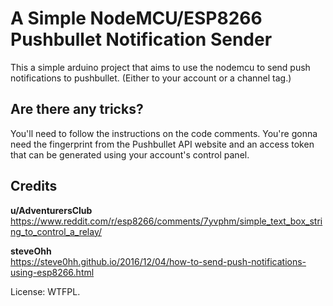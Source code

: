 # A Simple NodeMCU/ESP8266 Pushbullet Notification Sender

This a simple arduino project that aims to use the nodemcu to send push notifications to pushbullet. (Either to your account or a channel tag.)

## Are there any tricks?

You'll need to follow the instructions on the code comments. You're gonna need the fingerprint from the Pushbullet API website and an access token that can be generated using your account's control panel.

## Credits
  
**u/AdventurersClub**  
https://www.reddit.com/r/esp8266/comments/7yvphm/simple_text_box_string_to_control_a_relay/  
  
**steveOhh**  
https://steve0hh.github.io/2016/12/04/how-to-send-push-notifications-using-esp8266.html  


License: WTFPL.    
